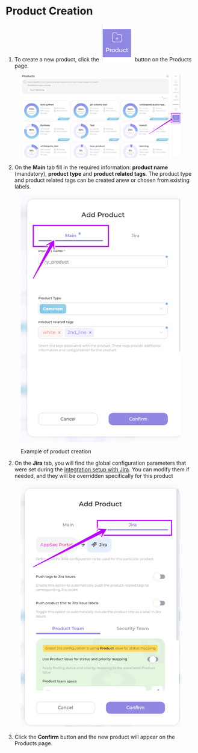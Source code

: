# Product Creation

1. To create a new product, click the <img src="../../../.gitbook/assets/image (10) (1).png" alt="" data-size="line"> button on the Products page.

<figure><img src="../../../.gitbook/assets/prod creat1.png" alt=""><figcaption></figcaption></figure>

2. On the **Main** tab fill in the required information: **product name** (mandatory), **product type** and **product related tags**. The product type and product related tags can be created anew or chosen from existing labels.

<figure><img src="../../../.gitbook/assets/prod creat4.png" alt=""><figcaption><p>Example of product creation</p></figcaption></figure>



2. On the **Jira** tab, you will find the global configuration parameters that were set during the [integration setup with Jira](../../jira/jira-integration-configuration.md). You can modify them if needed, and they will be overridden specifically for this product

<figure><img src="../../../.gitbook/assets/prod creat3.png" alt=""><figcaption></figcaption></figure>

3. Click the **Confirm** button and the new product will appear on the Products page.
